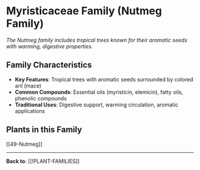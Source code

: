 # Myristicaceae Family (Nutmeg Family)

*The Nutmeg family includes tropical trees known for their aromatic seeds with warming, digestive properties.*

## Family Characteristics
- **Key Features**: Tropical trees with aromatic seeds surrounded by colored aril (mace)
- **Common Compounds**: Essential oils (myristicin, elemicin), fatty oils, phenolic compounds
- **Traditional Uses**: Digestive support, warming circulation, aromatic applications

## Plants in this Family

[[49-Nutmeg]]

---

**Back to**: [[!PLANT-FAMILIES]]